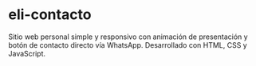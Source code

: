 # eli-contacto
Sitio web personal simple y responsivo con animación de presentación y botón de contacto directo vía WhatsApp. Desarrollado con HTML, CSS y JavaScript.
